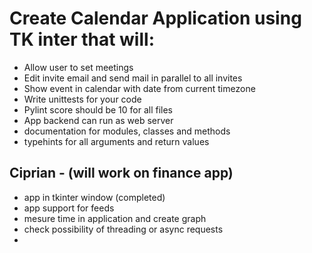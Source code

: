 # Create Calendar Application using TK inter that will:
 - Allow user to set meetings 
 - Edit invite email and send mail in parallel to all invites
 - Show event in calendar with date from current timezone 
 - Write unittests for your code 
 - Pylint score should be 10 for all files
 - App backend can run as web server 
 - documentation for modules, classes and methods 
 - typehints for all arguments and return values 

## Ciprian - (will work on finance app)

- app in tkinter window (completed)
- app support for feeds 
- mesure time in application and create graph 
- check possibility of threading or async requests
- 

    

